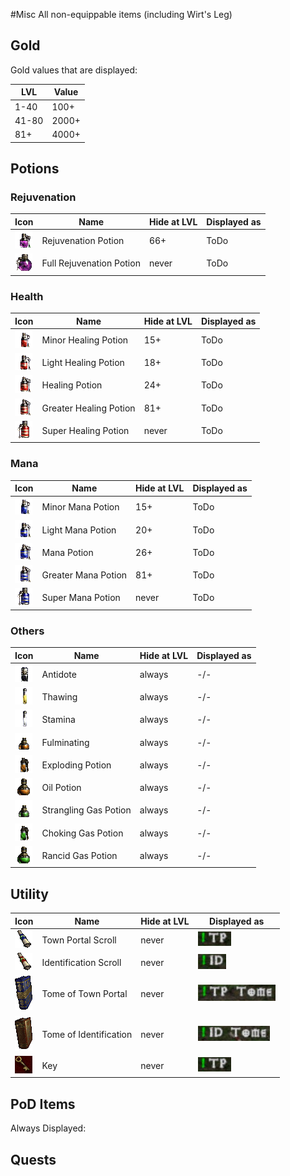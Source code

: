 #Misc
All non-equippable items (including Wirt's Leg)

## Gold
Gold values that are displayed:

| LVL | Value |
| --- | --- |
| 1-40 | 100+ |
| 41-80| 2000+|
| 81+ | 4000+ |

## Potions
### Rejuvenation

| Icon | Name | Hide at LVL | Displayed as |
| --- | --- | --- | --- |
| ![](icons/Rejuv.gif) | Rejuvenation Potion | 66+ | ToDo |
| ![](icons/Fullrejuv.gif) | Full Rejuvenation Potion | never | ToDo |

### Health

| Icon | Name | Hide at LVL | Displayed as |
| --- | --- | --- | --- |
| ![](icons/Minorhealing.gif) | Minor Healing Potion | 15+ | ToDo |
| ![](icons/Lighthealing.gif) | Light Healing Potion | 18+ | ToDo |
| ![](icons/Healing.gif) | Healing Potion | 24+ | ToDo |
| ![](icons/Greaterhealing.gif) | Greater Healing Potion | 81+ | ToDo |
| ![](icons/Superhealing.gif) | Super Healing Potion | never | ToDo |

### Mana

| Icon | Name | Hide at LVL | Displayed as |
| --- | --- | --- | --- |
| ![](icons/Minormana.gif) | Minor Mana Potion | 15+ | ToDo |
| ![](icons/Lightmana.gif) | Light Mana Potion | 20+ | ToDo |
| ![](icons/Mana.gif) | Mana Potion | 26+ | ToDo |
| ![](icons/Greatermana.gif) | Greater Mana Potion | 81+ | ToDo |
| ![](icons/Supermana.gif) | Super Mana Potion | never | ToDo |

### Others

| Icon | Name | Hide at LVL | Displayed as |
| --- | --- | --- | --- |
| ![](icons/Antidote.gif) | Antidote | always | -/- |
| ![](icons/Thawing.gif) | Thawing | always | -/- |
| ![](icons/Stamina.gif) | Stamina | always | -/- |
| ![](icons/Fulminatingpotion.gif) | Fulminating | always | -/- |
| ![](icons/Explodingpotion.gif) | Exploding Potion | always | -/- |
| ![](icons/Oilpotion.gif) | Oil Potion | always | -/- |
| ![](icons/Stranglinggaspotion.gif) | Strangling Gas Potion | always | -/- |
| ![](icons/Chokinggaspotion.gif) | Choking Gas Potion | always | -/- |
| ![](icons/Rancidgaspotion.gif) | Rancid Gas Potion | always | -/- |

## Utility

| Icon | Name | Hide at LVL | Displayed as |
| --- | --- | --- | --- |
| ![](icons/scrolltp.gif) | Town Portal Scroll | never | ![](ss/tp.png) |
| ![](icons/scrollid.gif) | Identification Scroll | never | ![](ss/id.png) |
| ![](icons/tometp.gif) | Tome of Town Portal | never | ![](ss/tpt.png) |
| ![](icons/tomeid.gif) | Tome of Identification | never | ![](ss/idt.png) |
| ![](icons/key.gif) | Key | never |![](ss/tp.png) |

## PoD Items
Always Displayed:




## Quests